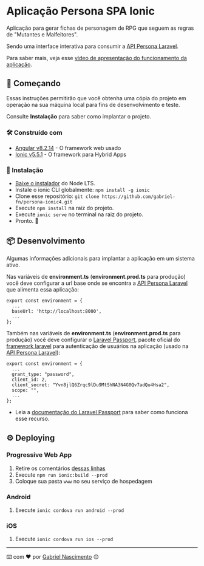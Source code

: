 # Aplicação Persona SPA Ionic

Aplicação para gerar fichas de personagem de RPG que seguem as regras de "Mutantes e Malfeitores".

Sendo uma interface interativa para consumir a [API Persona Laravel](https://github.com/gabriel-fn/persona-laravel). 

Para saber mais, veja esse [vídeo de apresentação do funcionamento da aplicação](https://warcontent.com/materiais/projeto-persona/).

## 🚀 Começando

Essas instruções permitirão que você obtenha uma cópia do projeto em operação na sua máquina local para fins de desenvolvimento e teste.

Consulte **Instalação** para saber como implantar o projeto.

### 🛠️ Construído com

* [Angular v8.2.14](https://angular.io/) - O framework web usado
* [Ionic v5.5.1](https://ionicframework.com/) - O framework para Hybrid Apps

### 🔧 Instalação

* [Baixe o instalador](https://nodejs.org/) do Node LTS.
* Instale o ionic CLI globalmente: `npm install -g ionic`
* Clone esse repositório: `git clone https://github.com/gabriel-fn/persona-ionic4.git`
* Execute `npm install` na raiz do projeto.
* Execute `ionic serve` no terminal na raiz do projeto.
* Pronto. :tada:

## 📦 Desenvolvimento

Algumas informações adicionais para implantar a aplicação em um sistema ativo.

Nas variáveis de **environment.ts** (**environment.prod.ts** para produção) você deve configurar a url base onde se encontra a [API Persona Laravel](https://github.com/gabriel-fn/persona-laravel) que alimenta essa aplicação:

```
export const environment = {
  ...
  baseUrl: 'http://localhost:8000',
  ...
};
```

Também nas variáveis de **environment.ts** (**environment.prod.ts** para produção) você deve configurar o [Laravel Passport](https://laravel.com/docs/5.8/passport), pacote oficial do [framework laravel](https://laravel.com/docs/5.8) para autenticação de usuários na aplicação (usado na [API Persona Laravel](https://github.com/gabriel-fn/persona-laravel)): 

```
export const environment = {
  ...
  grant_type: "password",
  client_id: 2,
  client_secret: "Yvn8jlQ6Zrqc9lDu9MtShNA3N4G0Qv7adQu4Hsa2",
  scope: "",
  ...
};
```

* Leia a [documentação do Laravel Passport](https://laravel.com/docs/5.8/passport) para saber como funciona esse recurso. 

## ⚙️ Deploying

### Progressive Web App

1. Retire os comentários [dessas linhas](https://github.com/ionic-team/ionic2-app-base/blob/master/src/index.html#L21)
2. Execute `npm run ionic:build --prod`
3. Coloque sua pasta `www` no seu serviço de hospedagem

### Android

1. Execute `ionic cordova run android --prod`

### iOS

1. Execute `ionic cordova run ios --prod`

---
⌨️ com ❤️ por [Gabriel Nascimento](https://www.linkedin.com/in/gabriel-fn/) 😊
